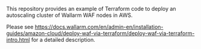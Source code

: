 This repository provides an example of Terraform code to deploy an autoscaling cluster of Wallarm WAF nodes in AWS.

Please see https://docs.wallarm.com/en/admin-en/installation-guides/amazon-cloud/deploy-waf-via-terraform/deploy-waf-via-terraform-intro.html for a detailed description.
